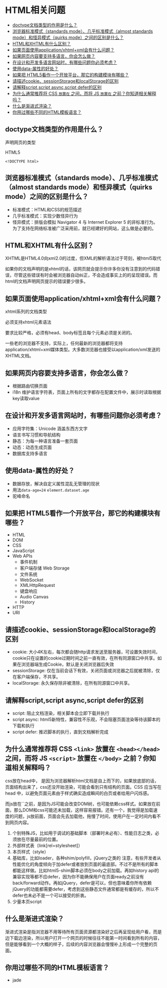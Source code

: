 # HTML相关问题

<!-- toc -->

- [doctype文档类型的作用是什么？](#doctype%E6%96%87%E6%A1%A3%E7%B1%BB%E5%9E%8B%E7%9A%84%E4%BD%9C%E7%94%A8%E6%98%AF%E4%BB%80%E4%B9%88)
- [浏览器标准模式（standards mode）、几乎标准模式（almost standards mode）和怪异模式（quirks mode）之间的区别是什么？](#%E6%B5%8F%E8%A7%88%E5%99%A8%E6%A0%87%E5%87%86%E6%A8%A1%E5%BC%8Fstandards-mode%E5%87%A0%E4%B9%8E%E6%A0%87%E5%87%86%E6%A8%A1%E5%BC%8Falmost-standards-mode%E5%92%8C%E6%80%AA%E5%BC%82%E6%A8%A1%E5%BC%8Fquirks-mode%E4%B9%8B%E9%97%B4%E7%9A%84%E5%8C%BA%E5%88%AB%E6%98%AF%E4%BB%80%E4%B9%88)
- [HTML和XHTML有什么区别？](#html%E5%92%8Cxhtml%E6%9C%89%E4%BB%80%E4%B9%88%E5%8C%BA%E5%88%AB)
- [如果页面使用application/xhtml+xml会有什么问题？](#%E5%A6%82%E6%9E%9C%E9%A1%B5%E9%9D%A2%E4%BD%BF%E7%94%A8applicationxhtmlxml%E4%BC%9A%E6%9C%89%E4%BB%80%E4%B9%88%E9%97%AE%E9%A2%98)
- [如果网页内容要支持多语言，你会怎么做？](#%E5%A6%82%E6%9E%9C%E7%BD%91%E9%A1%B5%E5%86%85%E5%AE%B9%E8%A6%81%E6%94%AF%E6%8C%81%E5%A4%9A%E8%AF%AD%E8%A8%80%E4%BD%A0%E4%BC%9A%E6%80%8E%E4%B9%88%E5%81%9A)
- [在设计和开发多语言网站时，有哪些问题你必须考虑？](#%E5%9C%A8%E8%AE%BE%E8%AE%A1%E5%92%8C%E5%BC%80%E5%8F%91%E5%A4%9A%E8%AF%AD%E8%A8%80%E7%BD%91%E7%AB%99%E6%97%B6%E6%9C%89%E5%93%AA%E4%BA%9B%E9%97%AE%E9%A2%98%E4%BD%A0%E5%BF%85%E9%A1%BB%E8%80%83%E8%99%91)
- [使用data-属性的好处？](#%E4%BD%BF%E7%94%A8data-%E5%B1%9E%E6%80%A7%E7%9A%84%E5%A5%BD%E5%A4%84)
- [如果把 HTML5看作一个开放平台，那它的构建模块有哪些？](#%E5%A6%82%E6%9E%9C%E6%8A%8A-html5%E7%9C%8B%E4%BD%9C%E4%B8%80%E4%B8%AA%E5%BC%80%E6%94%BE%E5%B9%B3%E5%8F%B0%E9%82%A3%E5%AE%83%E7%9A%84%E6%9E%84%E5%BB%BA%E6%A8%A1%E5%9D%97%E6%9C%89%E5%93%AA%E4%BA%9B)
- [请描述cookie、sessionStorage和localStorage的区别](#%E8%AF%B7%E6%8F%8F%E8%BF%B0cookiesessionstorage%E5%92%8Clocalstorage%E7%9A%84%E5%8C%BA%E5%88%AB)
- [请解释script,script async,script defer的区别](#%E8%AF%B7%E8%A7%A3%E9%87%8Ascriptscript-asyncscript-defer%E7%9A%84%E5%8C%BA%E5%88%AB)
- [为什么通常推荐将 CSS `` 放置在 `` 之间，而将 JS `` 放置在 `` 之前？你知道相关解释吗？](#%E4%B8%BA%E4%BB%80%E4%B9%88%E9%80%9A%E5%B8%B8%E6%8E%A8%E8%8D%90%E5%B0%86-css--%E6%94%BE%E7%BD%AE%E5%9C%A8--%E4%B9%8B%E9%97%B4%E8%80%8C%E5%B0%86-js--%E6%94%BE%E7%BD%AE%E5%9C%A8--%E4%B9%8B%E5%89%8D%E4%BD%A0%E7%9F%A5%E9%81%93%E7%9B%B8%E5%85%B3%E8%A7%A3%E9%87%8A%E5%90%97)
- [什么是渐进式渲染？](#%E4%BB%80%E4%B9%88%E6%98%AF%E6%B8%90%E8%BF%9B%E5%BC%8F%E6%B8%B2%E6%9F%93)
- [你用过哪些不同的HTML模板语言？](#%E4%BD%A0%E7%94%A8%E8%BF%87%E5%93%AA%E4%BA%9B%E4%B8%8D%E5%90%8C%E7%9A%84html%E6%A8%A1%E6%9D%BF%E8%AF%AD%E8%A8%80)

<!-- tocstop -->

## doctype文档类型的作用是什么？

声明网页的类型

HTML5

`<!DOCTYPE html>`

## 浏览器标准模式（standards mode）、几乎标准模式（almost standards mode）和怪异模式（quirks mode）之间的区别是什么？

- 标准模式：HTML和CSS的规范描述
- 几乎标准模式：实现少数怪异行为
- 怪异模式：排版会模拟 Navigator 4 与 Internet Explorer 5 的非标准行为。为了支持在网络标准被广泛采用前，就已经建好的网站，这么做是必要的。

## HTML和XHTML有什么区别？

XHTML是HTML4.0向xml2.0的过度，但XML的解析语法过于苛刻，被html5取代

如果你的文档声明的是xhtml的话，该网页就会提示你许多你没有注意到的代码错误，尽管这些错误有时会被浏览器自动纠正，不会造成事实上的的呈现错误。而html的文档声明网页提示的错误要少很多。 

## 如果页面使用application/xhtml+xml会有什么问题？

xhtml系列的文档类型

必须支持xhtml元素语法

要求比较严格，必须有head、body标签且每个元素必须是关闭的。

一些老的浏览器不支持，实际上，任何最新的浏览器都将支持application/xhtml+xml媒体类型。大多数浏览器也接受以application/xml发送的XHTML文档。

## 如果网页内容要支持多语言，你会怎么做？

- 根据路由切换页面
- i18n 维护语言字符表，页面上所有的文字都存在配置文件中，展示时读取根据key读取value

## 在设计和开发多语言网站时，有哪些问题你必须考虑？

- 应用字符集：Unicode 涵盖东西方文字
- 语言书写习惯和导航结构
- 静态：为每一种语言准备一套页面
- 动态：动态生成页面
- 数据库支持多语言

## 使用data-属性的好处？

- 数据存放，解决自定义属性混乱无管理的现状
- 用法`data-age=24`  `element.dataset.age`
- 驼峰命名

## 如果把 HTML5看作一个开放平台，那它的构建模块有哪些？

- HTML
- DOM
- CSS
- JavaScript
- Web APIs
  - 事件机制
  - 客户端存储 Web Storage
  - 文件系统
  - WebSocket
  - XMLHttpRequest
  - 键盘响应
  - Audio Canvas
  - History
- HTTP
- URI

## 请描述cookie、sessionStorage和localStorage的区别

- cookie: 大小4K左右，每次都会随http请求发送至服务器，可设置失效时间，cookie只在设置的cookie过期时间之前一直有效，在所有同源窗口中共享。如果在浏览器端生成Cookie，默认是关闭浏览器后失效
- sessionStorage:  仅在当前会话下有效，关闭页面或浏览器之后就被清除，仅在客户端保存，不共享。
- localStorage:  永久保存除非被清除，在所有同源窗口中共享。

## 请解释script,script async,script defer的区别

- script:  阻止文档渲染，相关脚本会立即下载并执行
- script async: html5新特性，兼容性不乐观，不会阻塞页面渲染等待该脚本的下载和执行
- script defer:  推迟脚本的执行，直到文档解析完成

## 为什么通常推荐将 CSS `<link>` 放置在 `<head></head>` 之间，而将 JS `<script>` 放置在 `</body>` 之前？你知道相关解释吗？

css放在head中， 是因为浏览器解析html文档是自上而下的，如果放底部的话，页面结构出来了，css还没开始渲染，可能会看到只有结构的页面。CSS 应当写在 head 中，以避免页面元素由于样式确实造成瞬间的白页或者给用户闪烁感。

而js放在``之前，是因为JS可能会改变DOM树，也可能依赖css样式。如果放在前面，那么DOM和css可能还未加载，这样容易报错。还有一个，我觉得是加载速度的问题，js放前面，页面会先去加载他，拖慢了时间，使用户在一定时间内看不到网页内容。

1. 个别特殊JS，比如用于调试的基础脚本（部署时未必有）、性能日志之类，必须放在尽量最前的位置。
2. 外部样式表（link[rel=stylesheet]）
3. 本页样式（style）
4. 基础库，比如loader，各种shim/polyfill，jQuery之类的
   注意，有些开发者从性能优化的角度倾向于加defer或者放到页面的最底部。不过不是所有的脚本都能这样做。比如html5-shim脚本必须在body之前加载。再如history api的兼容实现等都不应defer，因为你不能确保用户在页面ready之前没有back/forward动作。再如jQuery，defer是可以，但也意味着你所有依赖jQuery的功能都需要defer，考虑到这些静态文件通常都是有缓存的，所以不defer也未必不是一个可以接受的折衷。
5. 少量本页script


##  什么是渐进式渲染？

渐进式渲染是指浏览器不用等待所有页面资源都渲染好之后再呈现给用户看，而是边下载边渲染，所以用户打开一个网页的时候往往不能第一时间看到所有的内容，但是能够看到一个大概的样子，后续的内容浏览器会慢慢补上形成一个完整的页面。

## 你用过哪些不同的HTML模板语言？

- jade
